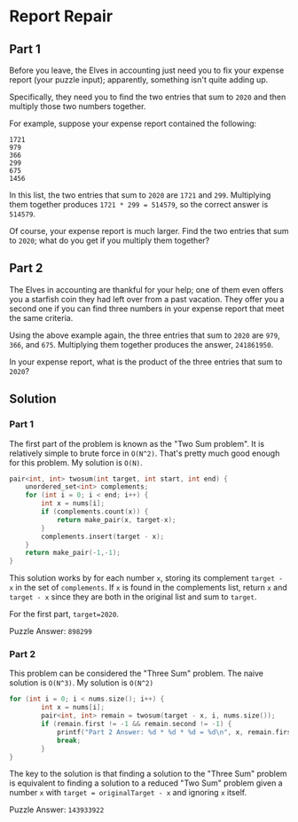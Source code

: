 # Report Repair

## Part 1
Before you leave, the Elves in accounting just need you to fix your expense report (your puzzle input); apparently, something isn't quite adding up.

Specifically, they need you to find the two entries that sum to `2020` and then multiply those two numbers together.

For example, suppose your expense report contained the following:
```
1721
979
366
299
675
1456
```
In this list, the two entries that sum to `2020` are `1721` and `299`. Multiplying them together produces `1721 * 299 = 514579`, so the correct answer is `514579`.

Of course, your expense report is much larger. Find the two entries that sum to `2020`; what do you get if you multiply them together?

## Part 2
The Elves in accounting are thankful for your help; one of them even offers you a starfish coin they had left over from a past vacation. They offer you a second one if you can find three numbers in your expense report that meet the same criteria.

Using the above example again, the three entries that sum to `2020` are `979`, `366`, and `675`. Multiplying them together produces the answer, `241861950`.

In your expense report, what is the product of the three entries that sum to `2020`?

## Solution
### Part 1
The first part of the problem is known as the "Two Sum problem". It is relatively simple to brute force in `O(N^2)`. That's pretty much good enough for this problem. My solution is `O(N)`.
```c++
pair<int, int> twosum(int target, int start, int end) {
    unordered_set<int> complements;
    for (int i = 0; i < end; i++) {
        int x = nums[i];
        if (complements.count(x)) {
            return make_pair(x, target-x);
        }
        complements.insert(target - x);
    }
    return make_pair(-1,-1);
}
```
This solution works by for each number `x`, storing its complement `target - x` in the set of `complements`. If `x` is found in the complements list, return `x` and `target - x` since they are both in the original list and sum to `target`.

For the first part, `target=2020`.

Puzzle Answer: `898299`
### Part 2
This problem can be considered the "Three Sum" problem. The naive solution is `O(N^3)`. My solution is `O(N^2)` 
```c++
for (int i = 0; i < nums.size(); i++) {
        int x = nums[i];
        pair<int, int> remain = twosum(target - x, i, nums.size());
        if (remain.first != -1 && remain.second != -1) {
            printf("Part 2 Answer: %d * %d * %d = %d\n", x, remain.first, remain.second, x * remain.first * remain.second);
            break;
        }
}
```
The key to the solution is that finding a solution to the "Three Sum" problem is equivalent to finding a solution to a reduced "Two Sum" problem given a number `x` with `target = originalTarget - x` and ignoring `x` itself.

Puzzle Answer: `143933922`